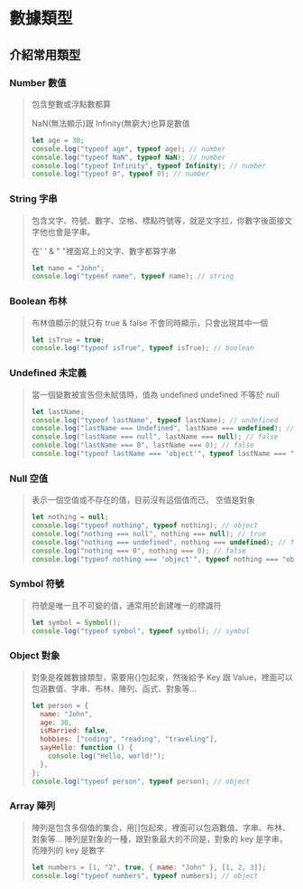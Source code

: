 # 數據類型

## 介紹常用類型

### Number 數值

> 包含整數或浮點數都算
>
> NaN(無法顯示)跟 Infinity(無窮大)也算是數值
>
> ```js
> let age = 30;
> console.log("typeof age", typeof age); // number
> console.log("typeof NaN", typeof NaN); // number
> console.log("typeof Infinity", typeof Infinity); // number
> console.log("typeof 0", typeof 0); // number
> ```

### String 字串

> 包含文字、符號、數字、空格、標點符號等，就是文字拉，你數字後面接文字他也會是字串。
>
> 在' ' & " "裡面寫上的文字、數字都算字串
>
> ```js
> let name = "John";
> console.log("typeof name", typeof name); // string
> ```

### Boolean 布林

> 布林值顯示的就只有 true & false 不會同時顯示，只會出現其中一個
>
> ```js
> let isTrue = true;
> console.log("typeof isTrue", typeof isTrue); // boolean
> ```

### Undefined 未定義

> 當一個變數被宣告但未賦值時，值為 undefined
> undefined 不等於 null
>
> ```js
> let lastName;
> console.log("typeof lastName", typeof lastName); // undefined
> console.log("lastName === Undefined", lastName === undefined); // true
> console.log("lastName === null", lastName === null); // false
> console.log("lastName === 0", lastName === 0); // false
> console.log("typeof lastName === 'object'", typeof lastName === "object"); // false
> ```

### Null 空值

> 表示一個空值或不存在的值，目前沒有這個值而已。
> 空值是對象
>
> ```js
> let nothing = null;
> console.log("typeof nothing", typeof nothing); // object
> console.log("nothing === null", nothing === null); // true
> console.log("nothing === undefined", nothing === undefined); // false
> console.log("nothing === 0", nothing === 0); // false
> console.log("typeof nothing === 'object'", typeof nothing === "object"); // true
> ```

### Symbol 符號

> 符號是唯一且不可變的值，通常用於創建唯一的標識符
>
> ```js
> let symbol = Symbol();
> console.log("typeof symbol", typeof symbol); // symbol
> ```

### Object 對象

> 對象是複雜數據類型，需要用{}包起來，然後給予 Key 跟 Value，裡面可以包涵數值、字串、布林、陣列、函式、對象等...
>
> ```js
> let person = {
>   name: "John",
>   age: 30,
>   isMarried: false,
>   hobbies: ["coding", "reading", "traveling"],
>   sayHello: function () {
>     console.log("Hello, world!");
>   },
> };
> console.log("typeof person", typeof person); // object
> ```

### Array 陣列

> 陣列是包含多個值的集合，用[]包起來，裡面可以包涵數值、字串、布林、對象等...
> 陣列是對象的一種，跟對象最大的不同是，對象的 key 是字串，而陣列的 key 是數字
>
> ```js
> let numbers = [1, "2", true, { name: "John" }, [1, 2, 3]];
> console.log("typeof numbers", typeof numbers); // object
> ```
